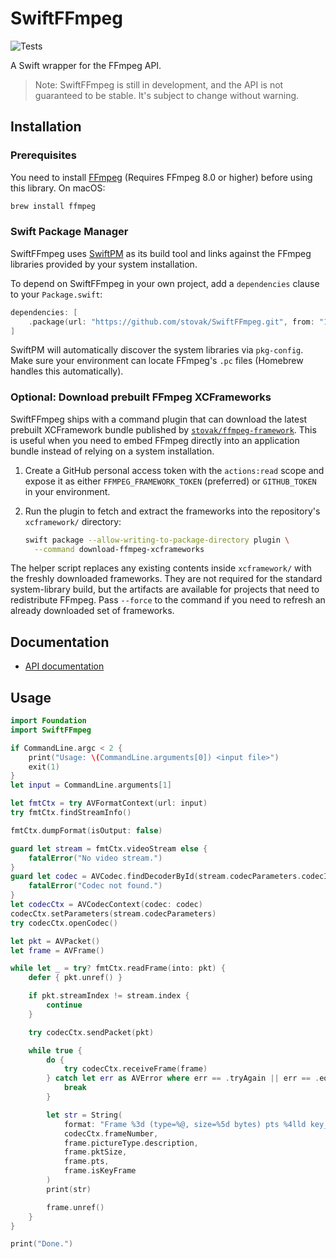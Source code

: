 # SwiftFFmpeg

![Tests](https://github.com/stovak/SwiftFFMpeg/actions/workflows/tests.yml/badge.svg)

A Swift wrapper for the FFmpeg API.

> Note: SwiftFFmpeg is still in development, and the API is not guaranteed to be stable. It's subject to change without warning.

## Installation

### Prerequisites

You need to install [FFmpeg](http://ffmpeg.org/) (Requires FFmpeg 8.0 or higher) before using this library. On macOS:

```bash
brew install ffmpeg
```

### Swift Package Manager

SwiftFFmpeg uses [SwiftPM](https://swift.org/package-manager/) as its build tool and links against the FFmpeg libraries provided by your system installation.

To depend on SwiftFFmpeg in your own project, add a `dependencies` clause to your `Package.swift`:

```swift
dependencies: [
    .package(url: "https://github.com/stovak/SwiftFFmpeg.git", from: "1.0.1")
]
```

SwiftPM will automatically discover the system libraries via `pkg-config`. Make sure your environment can locate FFmpeg's `.pc` files (Homebrew handles this automatically).

### Optional: Download prebuilt FFmpeg XCFrameworks

SwiftFFmpeg ships with a command plugin that can download the latest prebuilt XCFramework bundle published by [`stovak/ffmpeg-framework`](https://github.com/stovak/ffmpeg-framework). This is useful when you need to embed FFmpeg directly into an application bundle instead of relying on a system installation.

1. Create a GitHub personal access token with the `actions:read` scope and expose it as either `FFMPEG_FRAMEWORK_TOKEN` (preferred) or `GITHUB_TOKEN` in your environment.
2. Run the plugin to fetch and extract the frameworks into the repository's `xcframework/` directory:

   ```bash
   swift package --allow-writing-to-package-directory plugin \
     --command download-ffmpeg-xcframeworks
   ```

The helper script replaces any existing contents inside `xcframework/` with the freshly downloaded frameworks. They are not required for the standard system-library build, but the artifacts are available for projects that need to redistribute FFmpeg.
Pass `--force` to the command if you need to refresh an already downloaded
set of frameworks.

## Documentation

- [API documentation](https://sunlubo.github.io/SwiftFFmpeg)

## Usage

```swift
import Foundation
import SwiftFFmpeg

if CommandLine.argc < 2 {
    print("Usage: \(CommandLine.arguments[0]) <input file>")
    exit(1)
}
let input = CommandLine.arguments[1]

let fmtCtx = try AVFormatContext(url: input)
try fmtCtx.findStreamInfo()

fmtCtx.dumpFormat(isOutput: false)

guard let stream = fmtCtx.videoStream else {
    fatalError("No video stream.")
}
guard let codec = AVCodec.findDecoderById(stream.codecParameters.codecId) else {
    fatalError("Codec not found.")
}
let codecCtx = AVCodecContext(codec: codec)
codecCtx.setParameters(stream.codecParameters)
try codecCtx.openCodec()

let pkt = AVPacket()
let frame = AVFrame()

while let _ = try? fmtCtx.readFrame(into: pkt) {
    defer { pkt.unref() }

    if pkt.streamIndex != stream.index {
        continue
    }

    try codecCtx.sendPacket(pkt)

    while true {
        do {
            try codecCtx.receiveFrame(frame)
        } catch let err as AVError where err == .tryAgain || err == .eof {
            break
        }

        let str = String(
            format: "Frame %3d (type=%@, size=%5d bytes) pts %4lld key_frame %d",
            codecCtx.frameNumber,
            frame.pictureType.description,
            frame.pktSize,
            frame.pts,
            frame.isKeyFrame
        )
        print(str)

        frame.unref()
    }
}

print("Done.")
```
